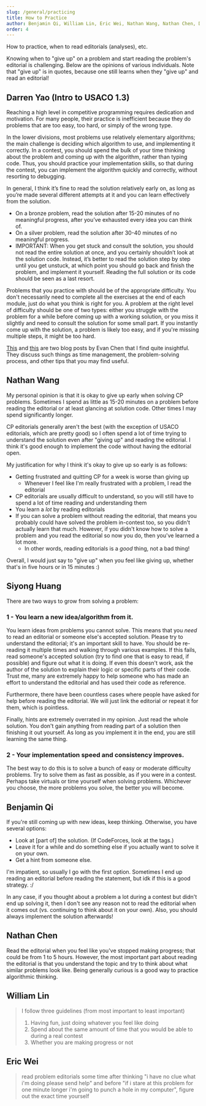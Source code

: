 ```yaml
---
slug: /general/practicing
title: How to Practice 
author: Benjamin Qi, William Lin, Eric Wei, Nathan Wang, Nathan Chen, Darren Yao
order: 4
---
```


How to practice, when to read editorials (analyses), etc.

<!-- END DESCRIPTION -->

Knowing when to "give up" on a problem and start reading the problem's editorial is challenging. Below are the opinions of various individuals. Note that "give up" is in quotes, because one still learns when they "give up" and read an editorial!

## Darren Yao (Intro to USACO 1.3)

Reaching a high level in competitive programming requires dedication and motivation. For many people, their practice is inefficient because they do problems that are too easy, too hard, or simply of the wrong type. 

In the lower divisions, most problems use relatively elementary algorithms; the main challenge is deciding which algorithm to use, and implementing it correctly. In a contest, you should spend the bulk of your time thinking about the problem and coming up with the algorithm, rather than typing code. Thus, you should practice your implementation skills, so that during the contest, you can implement the algorithm quickly and correctly, without resorting to debugging.

In general, I think it’s fine to read the solution relatively early on, as long as you’re made several different attempts at it and you can learn effectively from the solution.

 - On a bronze problem, read the solution after 15-20 minutes of no meaningful progress, after you’ve exhausted every idea you can think of.
 - On a silver problem, read the solution after 30-40 minutes of no meaningful progress.
 - IMPORTANT: When you get stuck and consult the solution, you should not read the entire solution at once, and you certainly shouldn’t look at the solution code. Instead, it’s better to read the solution step by step until you get unstuck, at which point you should go back and finish the problem, and implement it yourself. Reading the full solution or its code should be seen as a last resort.

Problems that you practice with should be of the appropriate difficulty. You don't necessarily need to complete all the exercises at the end of each module, just do what you think is right for you. A problem at the right level of difficulty should be one of two types: either you struggle with the problem for a while before coming up with a working solution, or you miss it slightly and need to consult the solution for some small part. If you instantly come up with the solution, a problem is likely too easy, and if you're missing multiple steps, it might be too hard.

[This](https://web.evanchen.cc/FAQs/raqs.html) and [this](https://usamo.wordpress.com/2019/01/31/math-contest-platitudes-v3/) are two blog posts by Evan Chen that I find quite insightful. They discuss such things as time management, the problem-solving process, and other tips that you may find useful. 

## Nathan Wang

My personal opinion is that it is okay to give up early when solving CP problems.
Sometimes I spend as little as 15-20 minutes on a problem before reading the editorial
or at least glancing at solution code. Other times I may spend significantly longer.

CP editorials generally aren't the best (with the exception of USACO editorials,
which are pretty good) so I often spend a lot of time trying to understand the
solution even after "giving up" and reading the editorial. I think it's good
enough to implement the code without having the editorial open.

My justification for why I think it's okay to give up so early is as follows:

- Getting frustrated and quitting CP for a week is worse than giving up
  - Whenever I feel like I'm really frustrated with a problem, I read the editorial
- CP editorials are usually difficult to understand, so you will still have
  to spend a lot of time reading and understanding them
- You learn a _lot_ by reading editorials
- If you can solve a problem without reading the editorial, that means you
  probably could have solved the problem in-contest too, so you didn't actually
  learn that much. However, if you didn't know how to solve a problem and
  you read the editorial so now you do, then you've learned a lot more.
  - In other words, reading editorials is a _good_ thing, not a bad thing!

Overall, I would just say to "give up" when you feel like giving up, whether that's
in five hours or in 15 minutes :)

## Siyong Huang

There are two ways to grow from solving a problem:

### 1 - You learn a new idea/algorithm from it.

You learn ideas from problems you cannot solve. This means that you *need* to read an editorial or someone else's accepted solution. Please try to understand the editorial; it's an important skill to have. You should be re-reading it multiple times and walking through various examples. If this fails, read someone's accepted solution (try to find one that is easy to read, if possible) and figure out what it is doing. If even this doesn't work, ask the author of the solution to explain their logic or specific parts of their code. Trust me, many are extremely happy to help someone who has made an effort to understand the editorial and has used their code as reference.

Furthermore, there have been countless cases where people have asked for help before reading the editorial. We will just link the editorial or repeat it for them, which is pointless.

Finally, hints are extremely overrated in my opinion. Just read the whole solution. You don't gain anything from reading part of a solution then finishing it out yourself. As long as you implement it in the end, you are still learning the same thing.

### 2 - Your implementation speed and consistency improves.

The best way to do this is to solve a bunch of easy or moderate difficulty problems. Try to solve them as fast as possible, as if you were in a contest. Perhaps take virtuals or time yourself when solving problems. Whichever you choose, the more problems you solve, the better you will become.

## Benjamin Qi

If you're still coming up with new ideas, keep thinking. Otherwise, you have several options:

- Look at [part of] the solution. (If CodeForces, look at the tags.)
- Leave it for a while and do something else if you actually want to solve it on your own.
- Get a hint from someone else.

I'm impatient, so usually I go with the first option. Sometimes I end up reading an editorial before reading the statement, but idk if this is a good strategy. :/ 

In any case, if you thought about a problem a lot during a contest but didn't end up solving it, then I don't see any reason not to read the editorial when it comes out (vs. continuing to think about it on your own). Also, you should always implement the solution afterwards!

## Nathan Chen

Read the editorial when you feel like you've stopped making progress; that could be from 1 to 5 hours. However, the most important part about reading the editorial is that you understand the topic and try to think about what similar problems look like. Being generally curious is a good way to practice algorithmic thinking.

## William Lin

> I follow three guidelines (from most important to least important)
> 1. Having fun, just doing whatever you feel like doing
> 2. Spend about the same amount of time that you would be able to during a real contest
> 3. Whether you are making progress or not

## Eric Wei

> read problem editorials some time after thinking "i have no clue what i'm doing please send help" and before "if i stare at this problem for one minute longer i'm going to punch a hole in my computer", figure out the exact time yourself
